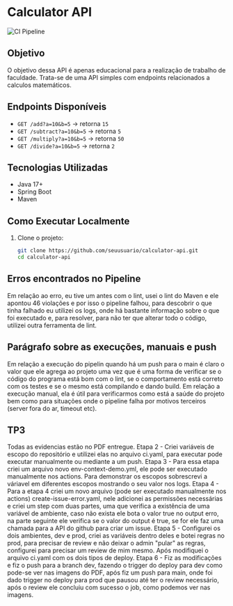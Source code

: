 # Calculator API

![CI Pipeline](https://github.com/Eduardo-Kolberg/devcalc-api/actions/workflows/ci.yml/badge.svg)

## Objetivo
O objetivo dessa API é apenas educacional para a realização de trabalho de faculdade. Trata-se de uma API simples com endpoints relacionados a calculos matemáticos.

## Endpoints Disponíveis
- `GET /add?a=10&b=5` → retorna `15`
- `GET /subtract?a=10&b=5` → retorna `5`
- `GET /multiply?a=10&b=5` → retorna `50`
- `GET /divide?a=10&b=5` → retorna `2`

## Tecnologias Utilizadas
- Java 17+
- Spring Boot
- Maven

## Como Executar Localmente

1. Clone o projeto:
   ```bash
   git clone https://github.com/seuusuario/calculator-api.git
   cd calculator-api

## Erros encontrados no Pipeline
Em relação ao erro, eu tive um antes com o lint, usei o lint do Maven e ele apontou 46 violações e por isso o pipeline falhou, para descobrir o que tinha falhado eu utilizei os logs, onde há bastante informação sobre o que foi executado e, para resolver, para não ter que alterar todo o código, utilizei outra ferramenta de lint. 

## Parágrafo sobre as execuções, manuais e push
Em relação a execução do pipelin quando há um push para o main é claro o valor que ele agrega ao projeto uma vez que é uma forma de verificar se o código do programa está bom com o lint, se o comportamento está correto com os testes e se o mesmo está compilando e dando build. Em relação a execução manual, ela é útil para verificarmos como está a saúde do projeto bem como para situações onde o pipeline falha por motivos terceiros (server fora do ar, timeout etc).

## TP3
Todas as evidencias estão no PDF entregue. 
Etapa 2 - Criei variáveis de escopo do repositório e utilizei elas no arquivo ci.yaml, para executar pode executar manualmente ou mediante a um push.
Etapa 3 - Para essa etapa criei um arquivo novo env-context-demo.yml, ele pode ser executado manualmente nos actions. Para demonstrar os escopos sobrescrevi a váriavel em diferentes escopos mostrando o seu valor nos logs.
Etapa 4 - Para a etapa 4 criei um novo arquivo (pode ser executado manualmente nos actions) create-issue-error.yaml, nele adicionei as permissões necessárias e criei um step com duas partes, uma que verifica a existência de uma variável de ambiente, caso não exista ele bota o valor true no output erro, na parte seguinte ele verifica se o valor do output é true, se for ele faz uma chamada para a API do github para criar um issue.
Etapa 5 - Configurei os dois ambientes, dev e prod, criei as variáveis dentro deles e botei regras no prod, para precisar de review e não deixar o admin "pular" as regras, configurei para precisar um review de mim mesmo. Após modifiquei o arquivo ci.yaml com os dois tipos de deploy.
Etapa 6 - Fiz as modificações e fiz o push para a branch dev, fazendo o trigger do deploy para dev como pode-se ver nas imagens do PDF, após fiz um push para main, onde foi dado trigger no deploy para prod que pausou até ter o review necessário, após o review ele concluiu com sucesso o job, como podemos ver nas imagens.
